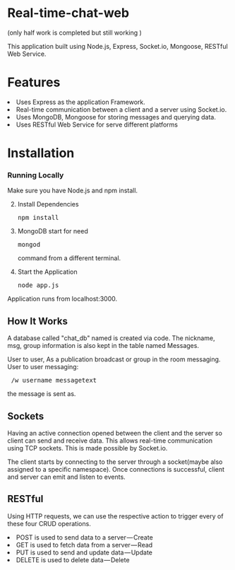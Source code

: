 # Real-time-chat-web 
(only half work is completed but still working ) 



  This application built using Node.js, Express, Socket.io, Mongoose, RESTful Web Service.
  
 

# Features
  <li>Uses Express as the application Framework.</li> 
  <li>Real-time communication between a client and a server using Socket.io.</li>
  <li>Uses MongoDB, Mongoose  for storing messages and querying data.</li>
  <li>Uses RESTful Web Service for serve different platforms</li> 
   
# Installation

### Running Locally

Make sure you have Node.js and npm install.

>
  2. Install Dependencies
      <pre>npm install</pre>
  3. MongoDB start for need <pre>mongod</pre>command  from a different terminal.
  
  4. Start the Application
     <pre>node app.js</pre>
  Application runs from localhost:3000.
      
## How It Works

  A database called "chat_db" named is created via code. 
  The nickname, msg, group information is also kept in the table named Messages.
    
  User to user, As a publication broadcast or group in the room  messaging.
  User to user messaging:
   <pre> /w username messagetext</pre> the message is sent as.
      
 ## Sockets
    
   Having an active connection opened between the client and the server so client can send and receive data. This allows             real-time communication using TCP sockets. This is made possible by Socket.io.

   The client starts by connecting to the server through a socket(maybe also assigned to a specific namespace). Once connections is successful, client and server can emit and listen to events. 

## RESTful

  Using HTTP requests, we can use the respective action to trigger every of these four CRUD operations.    
    <li>POST is used to send data to a server — Create</li>
    <li>GET is used to fetch data from a server — Read</li>
    <li>PUT is used to send and update data — Update</li>
    <li>DELETE is used to delete data — Delete  </li>
    
  
  

